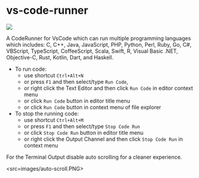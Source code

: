 # vs-code-runner

<a href="https://github.com/Harry-Hopkinson">
	<img src= "https://images.weserv.nl/?url=avatars.githubusercontent.com/u/63599884?v=4&h=100&w=100&fit=cover&mask=circle&maxage=7d">
</a>

A CodeRunner for VsCode which can run multiple programming languages which includes:
C, C++, Java, JavaScript, PHP, Python, Perl, Ruby, Go, C#, VBScript, TypeScript, CoffeeScript, Scala, Swift, R, Visual Basic .NET, Objective-C, Rust, Kotlin, Dart, and Haskell.

* To run code:
  * use shortcut `Ctrl+Alt+N`
  * or press `F1` and then select/type `Run Code`, 
  * or right click the Text Editor and then click `Run Code` in editor context menu
  * or click `Run Code` button in editor title menu
  * or click `Run Code` button in context menu of file explorer
* To stop the running code:
  * use shortcut `Ctrl+Alt+M`
  * or press `F1` and then select/type `Stop Code Run`
  * or click `Stop Code Run` button in editor title menu
  * or right click the Output Channel and then click `Stop Code Run` in context menu

For the Terminal Output disable auto scrolling for a cleaner experience.

<src=images/auto-scroll.PNG>
